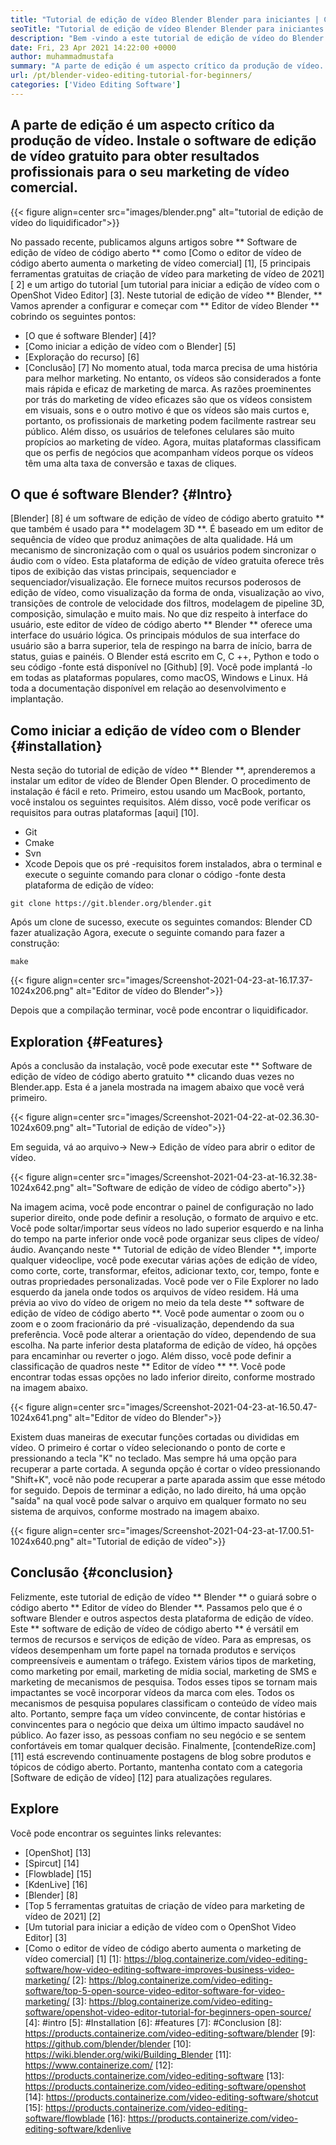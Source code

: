 ```yaml
---
title: "Tutorial de edição de vídeo Blender Blender para iniciantes | Como funciona" 
seoTitle: "Tutorial de edição de vídeo Blender Blender para iniciantes | Como funciona" 
description: "Bem -vindo a este tutorial de edição de vídeo do Blender. O Blender é de código aberto, oferece efeitos, animações, filtros, visualizações ao vivo e suporte para adicionar imagens." 
date: Fri, 23 Apr 2021 14:22:00 +0000
author: muhammadmustafa
summary: "A parte de edição é um aspecto crítico da produção de vídeo. Instale o software de edição de vídeo gratuito para obter resultados profissionais para o seu marketing de vídeo comercial." 
url: /pt/blender-video-editing-tutorial-for-beginners/
categories: ['Video Editing Software']
---
```


## A parte de edição é um aspecto crítico da produção de vídeo. Instale o software de edição de vídeo gratuito para obter resultados profissionais para o seu marketing de vídeo comercial.

{{< figure align=center src="images/blender.png" alt="tutorial de edição de vídeo do liquidificador">}}

No passado recente, publicamos alguns artigos sobre ** Software de edição de vídeo de código aberto ** como [Como o editor de vídeo de código aberto aumenta o marketing de vídeo comercial] [1], [5 principais ferramentas gratuitas de criação de vídeo para marketing de vídeo de 2021] [ 2] e um artigo do tutorial [um tutorial para iniciar a edição de vídeo com o OpenShot Video Editor] [3]. Neste tutorial de edição de vídeo ** Blender, ** Vamos aprender a configurar e começar com ** Editor de vídeo Blender ** cobrindo os seguintes pontos:
  * [O que é software Blender] [4]?
  * [Como iniciar a edição de vídeo com o Blender] [5]
  * [Exploração do recurso] [6]
  * [Conclusão] [7]
No momento atual, toda marca precisa de uma história para melhor marketing. No entanto, os vídeos são considerados a fonte mais rápida e eficaz de marketing de marca. As razões proeminentes por trás do marketing de vídeo eficazes são que os vídeos consistem em visuais, sons e o outro motivo é que os vídeos são mais curtos e, portanto, os profissionais de marketing podem facilmente rastrear seu público. Além disso, os usuários de telefones celulares são muito propícios ao marketing de vídeo. Agora, muitas plataformas classificam que os perfis de negócios que acompanham vídeos porque os vídeos têm uma alta taxa de conversão e taxas de cliques.

## O que é software Blender? {#Intro}
[Blender] [8] é um software de edição de vídeo de código aberto gratuito ** que também é usado para ** modelagem 3D **. É baseado em um editor de sequência de vídeo que produz animações de alta qualidade. Há um mecanismo de sincronização com o qual os usuários podem sincronizar o áudio com o vídeo. Esta plataforma de edição de vídeo gratuita oferece três tipos de exibição das vistas principais, sequenciador e sequenciador/visualização. Ele fornece muitos recursos poderosos de edição de vídeo, como visualização da forma de onda, visualização ao vivo, transições de controle de velocidade dos filtros, modelagem de pipeline 3D, composição, simulação e muito mais.
No que diz respeito à interface do usuário, este editor de vídeo de código aberto ** Blender ** oferece uma interface do usuário lógica. Os principais módulos de sua interface do usuário são a barra superior, tela de respingo na barra de início, barra de status, guias e painéis. O Blender está escrito em C, C ++, Python e todo o seu código -fonte está disponível no [Github] [9]. Você pode implantá -lo em todas as plataformas populares, como macOS, Windows e Linux. Há toda a documentação disponível em relação ao desenvolvimento e implantação.

## Como iniciar a edição de vídeo com o Blender {#installation}
Nesta seção do tutorial de edição de vídeo ** Blender **, aprenderemos a instalar um editor de vídeo de Blender Open Blender. O procedimento de instalação é fácil e reto. Primeiro, estou usando um MacBook, portanto, você instalou os seguintes requisitos. Além disso, você pode verificar os requisitos para outras plataformas [aqui] [10].
  * Git
  * Cmake
  * Svn
  * Xcode
Depois que os pré -requisitos forem instalados, abra o terminal e execute o seguinte comando para clonar o código -fonte desta plataforma de edição de vídeo:
```
git clone https://git.blender.org/blender.git
```
Após um clone de sucesso, execute os seguintes comandos:
Blender CD
fazer atualização
Agora, execute o seguinte comando para fazer a construção:
```
make
```

{{< figure align=center src="images/Screenshot-2021-04-23-at-16.17.37-1024x206.png" alt="Editor de vídeo do Blender">}}

Depois que a compilação terminar, você pode encontrar o liquidificador.

## Exploration {#Features}
Após a conclusão da instalação, você pode executar este ** Software de edição de vídeo de código aberto gratuito ** clicando duas vezes no Blender.app. Esta é a janela mostrada na imagem abaixo que você verá primeiro.

{{< figure align=center src="images/Screenshot-2021-04-22-at-02.36.30-1024x609.png" alt="Tutorial de edição de vídeo">}}

Em seguida, vá ao arquivo-> New-> Edição de vídeo para abrir o editor de vídeo.

{{< figure align=center src="images/Screenshot-2021-04-23-at-16.32.38-1024x642.png" alt="Software de edição de vídeo de código aberto">}}

Na imagem acima, você pode encontrar o painel de configuração no lado superior direito, onde pode definir a resolução, o formato de arquivo e etc. Você pode soltar/importar seus vídeos no lado superior esquerdo e na linha do tempo na parte inferior onde você pode organizar seus clipes de vídeo/áudio.
Avançando neste ** Tutorial de edição de vídeo Blender **, importe qualquer videoclipe, você pode executar várias ações de edição de vídeo, como corte, corte, transformar, efeitos, adicionar texto, cor, tempo, fonte e outras propriedades personalizadas. Você pode ver o File Explorer no lado esquerdo da janela onde todos os arquivos de vídeo residem. Há uma prévia ao vivo do vídeo de origem no meio da tela deste ** software de edição de vídeo de código aberto **. Você pode aumentar o zoom ou o zoom e o zoom fracionário da pré -visualização, dependendo da sua preferência. Você pode alterar a orientação do vídeo, dependendo de sua escolha. Na parte inferior desta plataforma de edição de vídeo, há opções para encaminhar ou reverter o jogo. Além disso, você pode definir a classificação de quadros neste ** Editor de vídeo ** **. Você pode encontrar todas essas opções no lado inferior direito, conforme mostrado na imagem abaixo.

{{< figure align=center src="images/Screenshot-2021-04-23-at-16.50.47-1024x641.png" alt="Editor de vídeo do Blender">}}

Existem duas maneiras de executar funções cortadas ou divididas em vídeo. O primeiro é cortar o vídeo selecionando o ponto de corte e pressionando a tecla "K" no teclado. Mas sempre há uma opção para recuperar a parte cortada. A segunda opção é cortar o vídeo pressionando "Shift+K", você não pode recuperar a parte aparada assim que esse método for seguido. Depois de terminar a edição, no lado direito, há uma opção "saída" na qual você pode salvar o arquivo em qualquer formato no seu sistema de arquivos, conforme mostrado na imagem abaixo.

{{< figure align=center src="images/Screenshot-2021-04-23-at-17.00.51-1024x640.png" alt="Tutorial de edição de vídeo">}}


## Conclusão {#conclusion}
Felizmente, este tutorial de edição de vídeo ** Blender ** o guiará sobre o código aberto ** Editor de vídeo do Blender **. Passamos pelo que é o software Blender e outros aspectos desta plataforma de edição de vídeo. Este ** software de edição de vídeo de código aberto ** é versátil em termos de recursos e serviços de edição de vídeo. Para as empresas, os vídeos desempenham um forte papel na tornada produtos e serviços compreensíveis e aumentam o tráfego. Existem vários tipos de marketing, como marketing por email, marketing de mídia social, marketing de SMS e marketing de mecanismos de pesquisa. Todos esses tipos se tornam mais impactantes se você incorporar vídeos da marca com eles. Todos os mecanismos de pesquisa populares classificam o conteúdo de vídeo mais alto. Portanto, sempre faça um vídeo convincente, de contar histórias e convincentes para o negócio que deixa um último impacto saudável no público. Ao fazer isso, as pessoas confiam no seu negócio e se sentem confortáveis ​​em tomar qualquer decisão.
Finalmente, [contendeRize.com] [11] está escrevendo continuamente postagens de blog sobre produtos e tópicos de código aberto. Portanto, mantenha contato com a categoria [Software de edição de vídeo] [12] para atualizações regulares.

## Explore
Você pode encontrar os seguintes links relevantes:
  * [OpenShot] [13]
  * [Spircut] [14]
  * [Flowblade] [15]
  * [KdenLive] [16]
  * [Blender] [8]
  * [Top 5 ferramentas gratuitas de criação de vídeo para marketing de vídeo de 2021] [2]
  * [Um tutorial para iniciar a edição de vídeo com o OpenShot Video Editor] [3]
  * [Como o editor de vídeo de código aberto aumenta o marketing de vídeo comercial] [1]
[1]: https://blog.containerize.com/video-editing-software/how-video-editing-software-improves-business-video-marketing/
[2]: https://blog.containerize.com/video-editing-software/top-5-open-source-video-editor-software-for-video-marketing/
[3]: https://blog.containerize.com/video-editing-software/openshot-video-editor-tutorial-for-beginners-open-source/
[4]: #intro
[5]: #Installation
[6]: #features
[7]: #Conclusion
[8]: https://products.containerize.com/video-editing-software/blender
[9]: https://github.com/blender/blender
[10]: https://wiki.blender.org/wiki/Building_Blender
[11]: https://www.containerize.com/
[12]: https://products.containerize.com/video-editing-software
[13]: https://products.containerize.com/video-editing-software/openshot
[14]: https://products.containerize.com/video-editing-software/shotcut
[15]: https://products.containerize.com/video-editing-software/flowblade
[16]: https://products.containerize.com/video-editing-software/kdenlive
